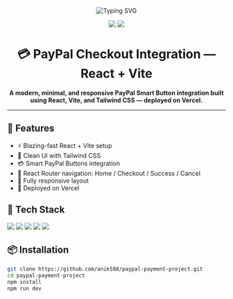 <!-- README.md (HTML-styled version) -->

<p align="center">
  <img src="https://readme-typing-svg.herokuapp.com?font=Poppins&size=22&duration=3000&pause=1000&color=0099FF&center=true&vCenter=true&width=700&lines=PayPal+Checkout+Integration+with+React+%2B+Vite" alt="Typing SVG" />
</p>

<p align="center">
  <a href="https://paypal-payment-project.vercel.app/"><img src="https://img.shields.io/badge/Live-Vercel-black?style=for-the-badge&logo=vercel"></a>
  <a href="https://github.com/anik588/paypal-payment-project"><img src="https://img.shields.io/badge/Code-GitHub-181717?style=for-the-badge&logo=github"></a>
</p>

<h1 align="center">💳 PayPal Checkout Integration — React + Vite</h1>

<p align="center"><strong>A modern, minimal, and responsive PayPal Smart Button integration built using React, Vite, and Tailwind CSS — deployed on Vercel.</strong></p>

<hr/>

<h2>🚀 Features</h2>
<ul>
  <li>⚡ Blazing-fast React + Vite setup</li>
  <li>🎨 Clean UI with Tailwind CSS</li>
  <li>💳 Smart PayPal Buttons integration</li>
  <li>🧭 React Router navigation: Home / Checkout / Success / Cancel</li>
  <li>📱 Fully responsive layout</li>
  <li>🚀 Deployed on Vercel</li>
</ul>

<h2>🧩 Tech Stack</h2>
<p>
  <img src="https://img.shields.io/badge/React-20232A?style=for-the-badge&logo=react&logoColor=61DAFB"/>
  <img src="https://img.shields.io/badge/Vite-646CFF?style=for-the-badge&logo=vite&logoColor=white"/>
  <img src="https://img.shields.io/badge/TailwindCSS-06B6D4?style=for-the-badge&logo=tailwindcss&logoColor=white"/>
  <img src="https://img.shields.io/badge/React Router-D02B2B?style=for-the-badge&logo=reactrouter&logoColor=white"/>
  <img src="https://img.shields.io/badge/PayPal-00457C?style=for-the-badge&logo=paypal&logoColor=white"/>
</p>

<h2>📦 Installation</h2>

```bash
git clone https://github.com/anik588/paypal-payment-project.git
cd paypal-payment-project
npm install
npm run dev

